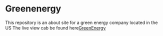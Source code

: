 # Greenenergy
This repository is an about site for a green energy company located in the US
The live view cab be found here[GreenEnergy](http://greenenergy-40082.bitballoon.com/)
